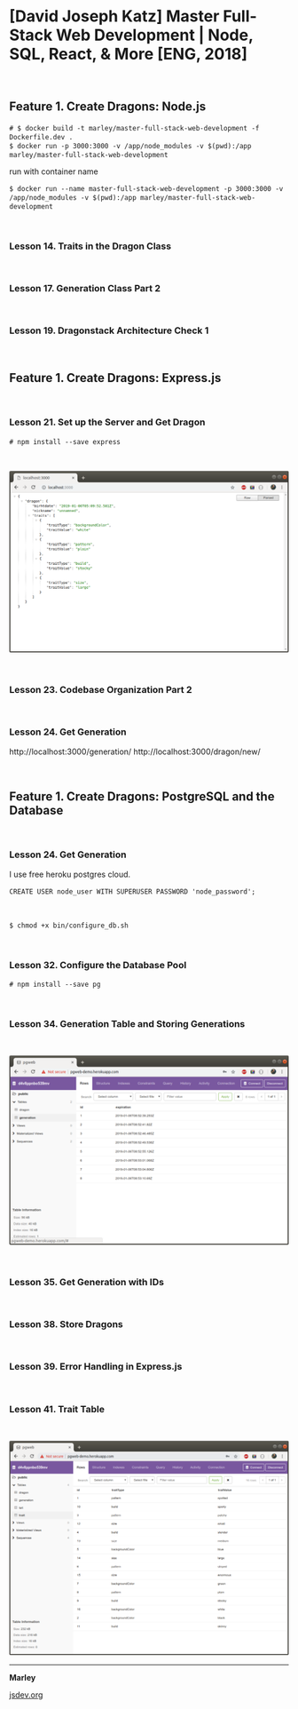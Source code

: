 # [David Joseph Katz] Master Full-Stack Web Development | Node, SQL, React, &amp; More [ENG, 2018]

<br/>

## Feature 1. Create Dragons: Node.js

    # $ docker build -t marley/master-full-stack-web-development -f Dockerfile.dev .
    $ docker run -p 3000:3000 -v /app/node_modules -v $(pwd):/app marley/master-full-stack-web-development

run with container name

    $ docker run --name master-full-stack-web-development -p 3000:3000 -v /app/node_modules -v $(pwd):/app marley/master-full-stack-web-development

<br/>

### Lesson 14. Traits in the Dragon Class

<br/>

### Lesson 17. Generation Class Part 2

<br/>

### Lesson 19. Dragonstack Architecture Check 1

<br/>

## Feature 1. Create Dragons: Express.js

<br/>

### Lesson 21. Set up the Server and Get Dragon

    # npm install --save express

<br/>

![Application](/img/pic-21-01.png?raw=true)

<br/>

### Lesson 23. Codebase Organization Part 2

<br/>

### Lesson 24. Get Generation

http://localhost:3000/generation/
http://localhost:3000/dragon/new/

<br/>

## Feature 1. Create Dragons: PostgreSQL and the Database

<br/>

### Lesson 24. Get Generation

I use free heroku postgres cloud.

    CREATE USER node_user WITH SUPERUSER PASSWORD 'node_password';

<br/>

    $ chmod +x bin/configure_db.sh

<br/>

### Lesson 32. Configure the Database Pool

    # npm install --save pg

<br/>

### Lesson 34. Generation Table and Storing Generations

<br/>

![Application](/img/pic-34-01.png?raw=true)

<br/>

### Lesson 35. Get Generation with IDs

<br/>

### Lesson 38. Store Dragons

<br/>

### Lesson 39. Error Handling in Express.js

<br/>

### Lesson 41. Trait Table

<br/>

![Application](/img/pic-41-01.png?raw=true)

---

**Marley**

<a href="https://jsdev.org">jsdev.org</a>
